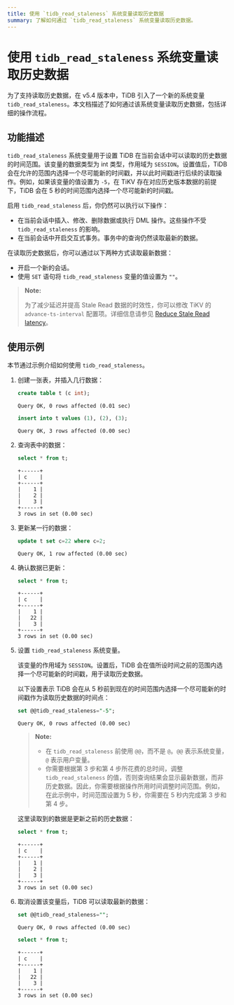 ```yaml
---
title: 使用 `tidb_read_staleness` 系统变量读取历史数据
summary: 了解如何通过 `tidb_read_staleness` 系统变量读取历史数据。
---
```


# 使用 `tidb_read_staleness` 系统变量读取历史数据

为了支持读取历史数据，在 v5.4 版本中，TiDB 引入了一个新的系统变量 `tidb_read_staleness`。本文档描述了如何通过该系统变量读取历史数据，包括详细的操作流程。

## 功能描述

`tidb_read_staleness` 系统变量用于设置 TiDB 在当前会话中可以读取的历史数据的时间范围。该变量的数据类型为 int 类型，作用域为 `SESSION`。设置值后，TiDB 会在允许的范围内选择一个尽可能新的时间戳，并以此时间戳进行后续的读取操作。例如，如果该变量的值设置为 `-5`，在 TiKV 存在对应历史版本数据的前提下，TiDB 会在 5 秒的时间范围内选择一个尽可能新的时间戳。

启用 `tidb_read_staleness` 后，你仍然可以执行以下操作：

- 在当前会话中插入、修改、删除数据或执行 DML 操作。这些操作不受 `tidb_read_staleness` 的影响。
- 在当前会话中开启交互式事务。事务中的查询仍然读取最新的数据。

在读取历史数据后，你可以通过以下两种方式读取最新数据：

- 开启一个新的会话。
- 使用 `SET` 语句将 `tidb_read_staleness` 变量的值设置为 `""`。

> **Note:**
>
> 为了减少延迟并提高 Stale Read 数据的时效性，你可以修改 TiKV 的 `advance-ts-interval` 配置项。详细信息请参见 [Reduce Stale Read latency](/stale-read.md#reduce-stale-read-latency)。

## 使用示例

本节通过示例介绍如何使用 `tidb_read_staleness`。

1. 创建一张表，并插入几行数据：

    
    ```sql
    create table t (c int);
    ```

    ```
    Query OK, 0 rows affected (0.01 sec)
    ```

    
    ```sql
    insert into t values (1), (2), (3);
    ```

    ```
    Query OK, 3 rows affected (0.00 sec)
    ```

2. 查询表中的数据：

    
    ```sql
    select * from t;
    ```

    ```
    +------+
    | c    |
    +------+
    |    1 |
    |    2 |
    |    3 |
    +------+
    3 rows in set (0.00 sec)
    ```

3. 更新某一行的数据：

    
    ```sql
    update t set c=22 where c=2;
    ```

    ```
    Query OK, 1 row affected (0.00 sec)
    ```

4. 确认数据已更新：

    
    ```sql
    select * from t;
    ```

    ```
    +------+
    | c    |
    +------+
    |    1 |
    |   22 |
    |    3 |
    +------+
    3 rows in set (0.00 sec)
    ```

5. 设置 `tidb_read_staleness` 系统变量。

    该变量的作用域为 `SESSION`。设置后，TiDB 会在值所设时间之前的范围内选择一个尽可能新的时间戳，用于读取历史数据。

    以下设置表示 TiDB 会在从 5 秒前到现在的时间范围内选择一个尽可能新的时间戳作为读取历史数据的时间点：

    
    ```sql
    set @@tidb_read_staleness="-5";
    ```

    ```
    Query OK, 0 rows affected (0.00 sec)
    ```

    > **Note:**
    >
    >  - 在 `tidb_read_staleness` 前使用 `@@`，而不是 `@`。`@@` 表示系统变量，`@` 表示用户变量。
    >  - 你需要根据第 3 步和第 4 步所花费的总时间，调整 `tidb_read_staleness` 的值，否则查询结果会显示最新数据，而非历史数据。因此，你需要根据操作所用时间调整时间范围。例如，在此示例中，时间范围设置为 5 秒，你需要在 5 秒内完成第 3 步和第 4 步。

    这里读取到的数据是更新之前的历史数据：

    
    ```sql
    select * from t;
    ```

    ```
    +------+
    | c    |
    +------+
    |    1 |
    |    2 |
    |    3 |
    +------+
    3 rows in set (0.00 sec)
    ```

6. 取消设置该变量后，TiDB 可以读取最新的数据：

    
    ```sql
    set @@tidb_read_staleness="";
    ```

    ```
    Query OK, 0 rows affected (0.00 sec)
    ```

    
    ```sql
    select * from t;
    ```

    ```
    +------+
    | c    |
    +------+
    |    1 |
    |   22 |
    |    3 |
    +------+
    3 rows in set (0.00 sec)
    ```
